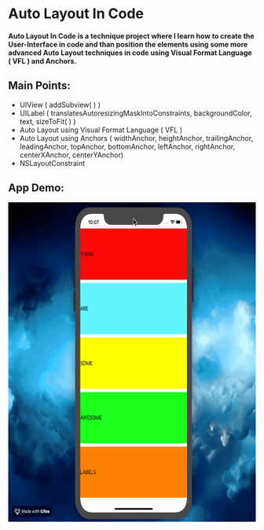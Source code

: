 # Auto Layout In Code

#### Auto Layout In Code is a technique project where I learn how to create the User-Interface in code and than position the elements using some more advanced Auto Layout techniques in code using Visual Format Language ( VFL ) and Anchors.

## Main Points:

* UIView ( addSubview( ) )
* UILabel ( translatesAutoresizingMaskIntoConstraints, backgroundColor, text, sizeToFit( ) )
* Auto Layout using Visual Format Language ( VFL )
* Auto Layout using Anchors ( widthAnchor, heightAnchor, trailingAnchor, leadingAnchor, topAnchor, bottomAnchor, leftAnchor, rightAnchor, centerXAnchor, centerYAnchor)
* NSLayoutConstraint



## App Demo:

<img src="demo.gif?raw=true" width="650px" height="650">

